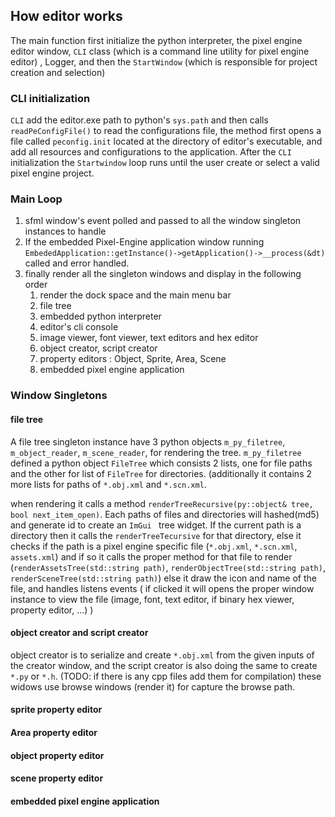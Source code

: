 
## How editor works
The main function first initialize the python interpreter, the pixel engine editor window, ```CLI``` class (which is a command line utility for 
pixel engine editor) , Logger, and then the ```StartWindow``` (which is responsible for project creation and selection)

### CLI initialization
```CLI``` add the editor.exe path to python's ```sys.path``` and then calls ```readPeConfigFile()``` to read the configurations file, 
the method first opens a file called ```peconfig.init``` located at the directory of editor's executable, and add all resources and configurations 
to the application. After the ```CLI``` initialization the ```Startwindow``` loop runs until the user create or select a valid pixel engine project.

### Main Loop
1. sfml window's event polled and passed to all the window singleton instances to handle
2. If the embedded Pixel-Engine application window running ```EmbededApplication::getInstance()->getApplication()->__process(&dt)``` called and error handled.
3. finally render all the singleton windows and display in the following order
	1. render the dock space and the main menu bar
	2. file tree
	3. embedded python interpreter
	4. editor's cli console
	5. image viewer, font viewer, text editors and hex editor
	6. object creator, script creator
	7. property editors : Object, Sprite, Area, Scene  
	8. embedded pixel engine application

### Window Singletons
#### file tree
A file tree singleton instance have 3 python objects ```m_py_filetree```, ```m_object_reader```, ```m_scene_reader```, for rendering the tree. 
```m_py_filetree```  defined a python object ```FileTree``` which consists 2 lists, one for file paths and the other for list of ```FileTree``` 
for directories. (additionally it contains 2 more lists for  paths of ```*.obj.xml```  and ```*.scn.xml```.

when rendering it calls a method ```renderTreeRecursive(py::object& tree, bool next_item_open)```. Each paths of files and directories will 
hashed(md5) and generate id to create an ```ImGui ``` tree widget. If the current path is a directory then it calls the ```renderTreeTecursive``` 
for that directory, else it checks if the path is a pixel engine specific file (```*.obj.xml```, ```*.scn.xml```, ```assets.xml```) and if so it 
calls the proper method for that file to render (```renderAssetsTree(std::string path)```, ```renderObjectTree(std::string path)```, 
```renderSceneTree(std::string path)```) else it draw the icon and name of the file, and handles listens events ( if clicked it will opens the 
proper window instance to view the file (image, font, text editor, if binary hex viewer, property editor, ...) )

#### object creator and script creator
object creator is to serialize and create ```*.obj.xml``` from the given inputs of the creator window, and the script creator is also doing the 
same to create ```*.py``` or ```*.h```. (TODO: if there is any cpp files add them for compilation) these widows use browse windows (render it) for 
capture the browse path.

#### sprite property editor

#### Area property editor

#### object property editor

#### scene property editor

#### embedded pixel engine application

